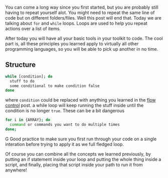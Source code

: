 


You can come a long way since you first started, but you are probably still having to repeat yourself alot.
You might need to repeat the same line of code but on different folders/files.
Well this post will end that.
Today we are talking about `for` and `while` loops.
Loops are used to help you repeat actions over a list of items.

After today you will have all your basic tools in your toolkit to code.
The cool part is, all these principles you learned apply to virtually all other programming languages, so you will be able to pick up another in no time.


## Structure

```bash
while [condition]; do
  stuff to do
  some conditional to make condition false
done
```

where `condition` could be replaced with anything you learned in the [flow control][flow-control] post.
a while loop will keep running the stuff inside until the condition is no longer `true`. These can be a bit dangerous

```bash
for i in {ARRAY}; do
  command or commands you want to do multiple times
done;
```

G
Good practice to make sure you first run through your code on a single interation before trying to apply it as we full fledged loop.


Of course you can combine all the concepts we learned previously, by putting an if statement inside your loop and putting the whole thing inside a script, and finally, placing that script inside your path to run it from anywhere!



[flow-control]: 
https://www.cyberciti.biz/faq/bash-while-loop/
